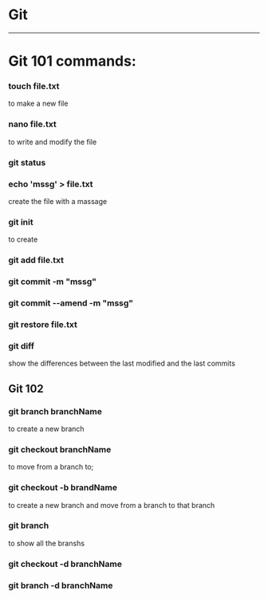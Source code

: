 # Git


***

 # Git 101 commands:
 
 
 ### touch file.txt

 to make a new file
 
 ### nano file.txt 
 
 to write and modify the file
 
 ### git status

 ### echo 'mssg' > file.txt
 
 create the file with a massage
 
 ### git init
 
 to create 
 ### git add file.txt
 
 
 ### git commit -m "mssg"
 ### git commit --amend -m "mssg"
 ### git restore file.txt
 
 ### git diff
 
 show the differences between the last modified and the last commits
 
 ## Git 102
 
 ### git branch branchName 
 
 to create a new branch
 
 ### git checkout branchName
 
 to move from a branch to;
 
 ### git checkout -b brandName
 
 to create a new branch and move from a branch to that branch
 
 ### git branch
 
 to show all the branshs
 
 ### git checkout -d branchName
 
 ### git branch -d branchName
 
 

 
 
 
 

